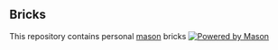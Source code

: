## Bricks

This repository contains personal [mason](https://github.com/felangel/mason) bricks
[![Powered by Mason](https://img.shields.io/endpoint?url=https%3A%2F%2Ftinyurl.com%2Fmason-badge)](https://github.com/felangel/mason)